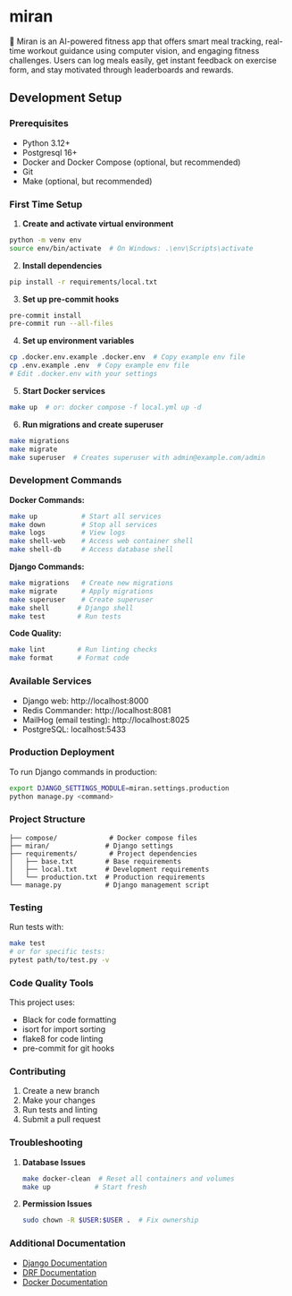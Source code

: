 # miran

👋 Miran is an AI-powered fitness app that offers smart meal tracking, real-time workout  guidance using computer vision, and engaging fitness challenges. Users can log meals easily, get instant feedback on exercise form, and stay motivated through leaderboards and rewards.

## Development Setup

### Prerequisites
- Python 3.12+
- Postgresql 16+
- Docker and Docker Compose (optional, but recommended)
- Git
- Make (optional, but recommended)

### First Time Setup

1. **Create and activate virtual environment**
```bash
python -m venv env
source env/bin/activate  # On Windows: .\env\Scripts\activate
```

2. **Install dependencies**
```bash
pip install -r requirements/local.txt
```

3. **Set up pre-commit hooks**
```bash
pre-commit install
pre-commit run --all-files
```

4. **Set up environment variables**
```bash
cp .docker.env.example .docker.env  # Copy example env file
cp .env.example .env  # Copy example env file
# Edit .docker.env with your settings
```

5. **Start Docker services**
```bash
make up  # or: docker compose -f local.yml up -d
```

6. **Run migrations and create superuser**
```bash
make migrations
make migrate
make superuser  # Creates superuser with admin@example.com/admin
```

### Development Commands

**Docker Commands:**
```bash
make up           # Start all services
make down         # Stop all services
make logs         # View logs
make shell-web    # Access web container shell
make shell-db     # Access database shell
```

**Django Commands:**
```bash
make migrations   # Create new migrations
make migrate      # Apply migrations
make superuser    # Create superuser
make shell       # Django shell
make test        # Run tests
```

**Code Quality:**
```bash
make lint        # Run linting checks
make format      # Format code
```

### Available Services

- Django web: http://localhost:8000
- Redis Commander: http://localhost:8081
- MailHog (email testing): http://localhost:8025
- PostgreSQL: localhost:5433

### Production Deployment

To run Django commands in production:
```bash
export DJANGO_SETTINGS_MODULE=miran.settings.production
python manage.py <command>
```

### Project Structure
```
├── compose/             # Docker compose files
├── miran/              # Django settings
├── requirements/        # Project dependencies
│   ├── base.txt        # Base requirements
│   ├── local.txt       # Development requirements
│   └── production.txt  # Production requirements
└── manage.py           # Django management script
```

### Testing

Run tests with:
```bash
make test
# or for specific tests:
pytest path/to/test.py -v
```

### Code Quality Tools

This project uses:
- Black for code formatting
- isort for import sorting
- flake8 for code linting
- pre-commit for git hooks

### Contributing

1. Create a new branch
2. Make your changes
3. Run tests and linting
4. Submit a pull request

### Troubleshooting

1. **Database Issues**
   ```bash
   make docker-clean  # Reset all containers and volumes
   make up           # Start fresh
   ```

2. **Permission Issues**
   ```bash
   sudo chown -R $USER:$USER .  # Fix ownership
   ```

### Additional Documentation

- [Django Documentation](https://docs.djangoproject.com/)
- [DRF Documentation](https://www.django-rest-framework.org/)
- [Docker Documentation](https://docs.docker.com/)

